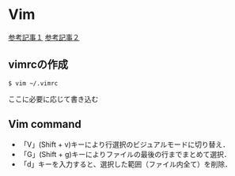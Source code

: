 # Vim
[参考記事１](https://qiita.com/aki_55p/items/8b30f0d56ec7d70051a8)
[参考記事２](https://qiita.com/iwaseasahi/items/0b2da68269397906c14c)

## vimrcの作成
```
$ vim ~/.vimrc
```
ここに必要に応じて書き込む

## Vim command
* 「V」(Shift + v)キーにより行選択のビジュアルモードに切り替え．
* 「G」(Shift + g)キーによりファイルの最後の行までまとめて選択．
* 「d」キーを入力すると、選択した範囲（ファイル内全て）を削除．

